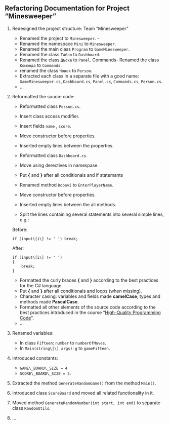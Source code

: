 Refactoring Documentation for Project “Minesweeper”                                                                                                                          
------------------------------------------------------

1.  Redesigned the project structure: Team “Minesweeper”
	-   Renamed the project to `Minesweeper`.	-   
	-   Renamed the namespace `Mini` to `Minesweeper`.
	-   Renamed the main class `Program` to `GameMinesweeper`.
	-   Renamed the class `Табло` to `Dashboard`.
	-   Renamed the class `Дъска` to `Panel`.
	Commands-   Renamed the class `Команда` to `Commands`.
	-   renamed the class `Човек` to `Person`.
	-   Extracted each class in a separate file with a good name: `GameMinesweeper.cs`, `Dashboard.cs`, `Panel.cs`, `Commands.cs`, `Person.cs`.
	-   …
2.  Reformatted the source code:
	-   Reformatted class `Person.cs`.
	-   Insert class access modifier.
	-   Insert fields `name` , `score`.
	-   Move constructor before properties.
	-   Inserted empty lines between the properties.

    -   Reformatted class `Dashboard.cs`.
    -   Move using derectives in namespase.
    -   Put **{** and **}** after all conditionals and if statemants
    -   Renamed method `Dobavi` to `EnterPlayerName`.
	-   Move constructor before properties.
	-   Inserted empty lines between the all methods.


	-   Split the lines containing several statements into several simple lines, e.g.:
	
	Before:
	
		if (input\[i\] != ' ') break;
		
	After:

		if (input\[i\] != ' ')
		{
			break;
		}
	
	-   Formatted the curly braces **{** and **}** according to the best practices for the C\# language.
	-   Put **{** and **}** after all conditionals and loops (when missing).
	-   Character casing: variables and fields made **camelCase**; types and methods made **PascalCase**.
	-   Formatted all other elements of the source code according to the best practices introduced in the course “[High-Quality Programming Code](http://telerikacademy.com/Courses/Courses/Details/244)”.
	-   …
3.  Renamed variables:
	-   In class `Fifteen`: `number` to `numberOfMoves`.
	-   In `Main(string\[\] args)`: `g` to `gameFifteen`.
4.  Introduced constants:
	-   `GAME\_BOARD\_SIZE = 4`
	-   `SCORE\_BOARD\_SIZE = 5`. 
5.  Extracted the method `GenerateRandomGame()` from the method `Main()`.
6.  Introduced class `ScoreBoard` and moved all related functionality in it.
7.  Moved method `GenerateRandomNumber(int start, int end)` to separate class `RandomUtils`.
8.  …
